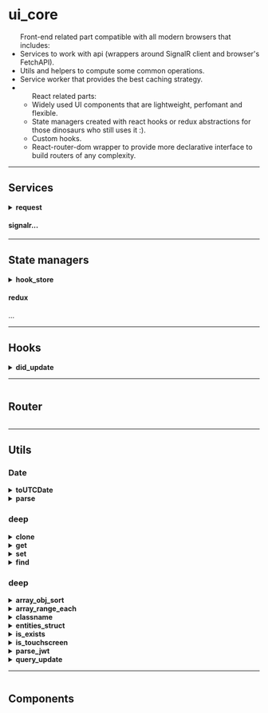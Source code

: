 <h1>ui_core</h1>
<ul>Front-end related part compatible with all modern browsers that includes:
    <li>Services to work with api (wrappers around SignalR client and browser's FetchAPI).</li>
    <li>Utils and helpers to compute some common operations.</li>
    <li>Service worker that provides the best caching strategy.</li>
    <li>
        <ul>React related parts:
        <li>Widely used UI components that are lightweight, perfomant and flexible.</li>
        <li>State managers created with react hooks or redux abstractions for those dinosaurs who still uses it :).</li>
        <li>Custom hooks.</li>
        <li>React-router-dom wrapper to provide more declarative interface to build routers of any complexity.</li>
        </ul>
    </li>
</ul>

<hr />

<h2>Services</h2>
<details>
<summary><b>request</b></summary>
Wrapper around FetchAPI with more convinient interface to make your request easier.<br />

```js
import request from 'essence-services/request'

request({
    url: 'someurl.com',
    method: 'PUT', // GET by default. Or POST if you pass body data.
    body: {
        some: 'data'
    },
    query: {
        param1: 42,
        param2: 'some param'
    },
    headers: {
        auth: 'token',
        contentType: 'application/json'
    },
    credentials: 'same-origin',
    parseMethod: 'json' // method to be executed on response to retrieve actual data. By default request service sets this prop regarding to response content type
})
```

Request service can also be configured with beforeRequest, afterRequest and errorHandler hooks
```js
import { setup } from 'essence-services/request'

setup({
    beforeRequest(request) {
        request.url = 'api/' + request.url;
    },
    afterRequest(request, parsedResponse) {
        /* do some logic */
    },
    errorHandler(error) {
        let { req, res, status, message } = error;
        console.error(`${status}. ${message}`)
    }
})
```
</details>
<h4>signalr...</h4>

<hr />

<h2>State managers</h2>
<details>
<summary><b>hook_store</b></summary>
<ul>
    Store creator accepts three arguments:
    <li>initialState - object</li>
    <li>actions - object</li>
    <li>with reset - boolean</li>
</ul>

example:

```js
import React, { useLayoutEffect } from 'react'
import createHookStore from 'essence-store/hook_store'


// create store
const initState = {
    someKey: 0
}
const actions = {
    update(store, data) {
        const { state, setState } = store;
        state.someKey = data;
        setState(state)
    }
}
const { store, useStore, reset } = createHookStore(initState, actions)


// you can work with the store directly
const storeUpdate = store.actions.update;
storeUpdate(Date.now())


//or to use inside some component subscribing this store to it.
const Component = () => {
    // subscribe on store changes
    const [ state, actions ] = useStore()
    
    // reset store to inital state anytime
    useLayoutEffect(() => {
        return () => { reset() }
    }, [])
    
    
    return (
        <div onMouseDown={() => { actions.update(Date.now()) }}>
            { state.someKey }
        </div>
    )
}
```

Hook store provides ready to use `fetch module` which is usefull for requests tracking in order to spin some loaders. Docs will be soon...
</details>
<h4>redux</h4>
...

<hr />

<h2>Hooks</h2>
<details>
<summary><b>did_update</b></summary>
Hook to check whether some props have been changed. Works like <b>componenDidUpdate</b>.

``` js
import React from 'react'
import useDidUpdate from 'essence-hooks/did_update'


const Component = props => {
    useDidUpdate(
        () => { console.log('props have been updated') },
        [ props.propToWatch1, props.propToWatch2 ],
        () => { console.log('component will unmount') }
    )
    
    ...
}
```
</details>


<hr />

<details>
<summary style='display: flex;align-items: center'><h2>Router</h2></summary>
This abstraction around react-router-dom module is to provide better declarative interface that allows to build recursive routing with dynamic pages.
`essence-router` exports default routerCreator and history module.

<h3>createRouter = (options: RouterOptions) => Router</h3>

<h4>RouterOptions</h4>
- routes - router config
- Layout - react component to wrap all the pages you put into routes.
- notFound - page to render if no url was matched
- history - browser history cteated with history module

###### routes
key - value object where key is a page url and value is a page route config. Config could have the next properties:
- component - can be rendered component or lazy loaded component.
- exact - react-router-dom's exact.
- redirectTo - path to redirect to if current page url was matched.
- beforeEnter - function that executes when page is rendered. Data returned from the function is stored in props.beforeEnter property.
- children - nested routes. The same object as routes.

```js
import { lazy } from 'react'
import { render } from 'react-dom'
import createRouter, { history } from 'essence-router'


const routesConfig = {
    '': {
        component: props => <div>home page</div>,
        redirectTo: 'url_to_redirect'
    },
    some_page: {
        component: lazy(() => import('path/to/lazy_component')),
        children: {
            nested_page_1: {
                component: props => <div> nested page 1 </div>
            },
            nested_page_2: {
                component: props => <div> nested page 2 </div>
            }
        }
    }
}

const Layout = props => {
    return <>
        header
        { props.children }
        footer
    </>
}

const router = createRouter({
    Layout,
    routes: routesConfig
})

render(document.getElementById('app'), router)
```
</details>

<hr />

<h2>Utils</h2>

<h3>Date</h3>
<details>
<summary><b>toUTCDate</b></summary>
Adjust hours in date object to match UTC date. 

```js
import toUTCDate from 'essence-utils/date/toUTCDate'

const date = new Date() // Fri Jan 01 2020 04:00:00 GMT+0300 (Eastern European Summer Time)

toUTCDate(date)

console.log(date)
// Fri Jan 01 2020 01:00:00 GMT+0300 (Eastern European Summer Time)
```

</details>

<details>
<summary><b>parse</b></summary>
Parse date into parts. accepts zeroPrefix as second argument to prefix values less than 10 with *0* symbol. Returns an object that includes year, month, date, hours, minutes, seconds, day.

```js
import dateParse from 'essence-utils/date/parse'


let date = new Date() // Fri Jan 01 2020 04:00:00 GMT+0300 (Eastern European Summer Time)

let { year, month, date, hours, minutes, day } = dateParse(new Date(), true)

console.log(year, month, date, hours, minutes, day) // 2020, 00, 00, 04, 00, 01
```

</details>

<h3>deep</h3>
<details>
<summary><b>clone</b></summary>
If you want to clone an object with nested objects and arrays:

```js

import clone from 'essence-utils/deep/clone'

const someObject = {
    someProp: 22,
    anotherProp: {
        someProp: 22,
        someArray: [1,2,3]
    }
}

const clonnedObject = clone(someObject)
```

</details>

<details>
<summary><b>get</b></summary>
To retrieve deeply nested value:

```js
import deepGet from 'essence-utils/deep/get'

const someObject = {
    a: {
        b: {
            c: 22
        }
    }
}
deepGet(someObject, ['a', 'b', 'c'], 'default value')
```

</details>

<details>
<summary><b>set</b></summary>
To set property deeply into an object:

```jsx
import deepSet from 'essence-utils/deep/set'

const someObject = {}

deepSet(someObject, ['a', 'b', 'c', 'd'], 'value to set')
```

</details>

<details>
<summary><b>find</b></summary>
To find some property in recursive object:

```js
import deepFind from 'essence-utils/deep/find'

const someObject = {}
```

</details>

<h3>deep</h3>

<details>
<summary><b>array_obj_sort</b></summary>
To sort objects in array.<br />
<ul>
    Accepts 3 parameters:
    <li>primary key - primary object property key to sort by.</li>
    <li>secondary key - secondary object property key to sort by if primaries are equal (==)</li>
    <li>sort value  - comparator [ -1 | 0 | 1 ]</li>
</ul>


```js
import objectsSort from 'essence-utils/array_obj_sort'

const mock = [
    { id: 1, name: 'qwerty', birth: 2020 },
    { id: 5, name: 'qwerty', birth: 1970 },
    { id: 3, name: 'somebody', birth: 2000 }
]

mock.sort(objectsSort.bind(null, 'name', 'birth'))
// [{ id: 5... }, { id: 1... }, { id: 3... }]


```

</details>

<details>
<summary><b>array_range_each</b></summary>
Iterates through array in range. Execs callback on each iteration step. Breaks a loop if callback returns <i>true</i>
<ul>
    Accepts 4 parameters:
    <li>array - aray to iterate throug.</li>
    <li>
        callback - function to xecute on each step. Has 2 arguments: array element and index. Return true if you want to break a loop
    </li>
    <li>from - index to start from.</li>
    <li>to  - index to iterate to.</li>
</ul>

```js
import rangeEach from 'essence-utils/array_range_each'


const mock = (new Array(10)).fill(1)

rangeEach(mock, (elem, index) => index == 3, 2, 5)
```

</details>

<details>
<summary><b>classname</b></summary>
Builds element className regarding to passed conditions.

```js
import getClassName from 'essence-utils/classname'


getClassName('initial_class', {
    'first': true,
    'second': false,
    'third': true
})
// 'initial_class first third'
```

</details>

<details>
<summary><b>entities_struct</b></summary>
Creates data structure to store server entities in and to easily work with them (CRUD).
Accepts uniq entity key. 

<ul>
    Returns and interface to perform CRUD operations:
    <li>addOrUpdate - add entity or update it if already exists</li>
    <li>get - retrieves an entity by id</li>
    <li>remove - removes an entity by id</li>
    <li>len - to get all entities count</li>
    <li>each - works like <b>array_range_each</b> but accepts callback as first argument, from and to as second and third</li>
    <li>sort - sort an entities. Accepts <b>Array.sort</b> callback</li>
    <li>clear - removes all stored entities</li>
    <li>raw - returns muttable entities how they stored inside</li>
</ul>

```js
import entitiesStruct from 'essence-utils/entities_struct'

const entities = entitiesStruct('id')

entities.addOrUpdate({ id: 1, someData: '' })
entities.addOrUpdate({ id: 2, someData: 'value' })
entities.get(1)
// { id: 1, someData: '' }

entities.addOrUpdate({ id: 1, someData: 'new data' })
entities.get(1)
// { id: 1, someData: 'new data' }

entities.len()
// 2


entities.each((elem, index) => {
    // perform some operations
})

entities.remove(2)
entities.get(2)
// undefined 
entities.len()
// 1

entities.raw()
/*
    {
        byID: {
            1: { id: 1, someData: 'new data' }
        },
        sorted: [1]
    }
*/
```

</details>

<details>
<summary><b>is_exists</b></summary>
Is not undefind.

```js
import isExists from 'essence-utils/is_exists'

isExists(undefined)
// false

isExists('')
// true
```

</details>

<details>
<summary><b>is_touchscreen</b></summary>
Check if device has touch events.

```js
import isTouchScreen from 'essence-utils/is_touchscreen'

isTouchScreen()
// false
```

</details>

<details>
<summary><b>parse_jwt</b></summary>
Parses tocken string and extract a data from it

```js
import parseJWT from 'essence-utils/parse_jwt'

parseJWT(someString)
// {}

```

</details>

<details>
<summary><b>query_update</b></summary>
Updates URL string with new query param.
Accepts browser history (or those one created with <b>history</b> module) object as first parameter.

```js
import updateURLQuery from 'essence-utils/'

updateURLQuery(window.history, 'somekey', 'someValue') 
```

</details>


<hr />

<details>
<summary style='display: flex;align-items: center'><h2>Components</h2></summary>
`essence` provides big set of widely used components.
Components support theming. Any component can receive className prop. Those one that consists of more than one DOM element receive theme property. theme is a key - value object where key is tied to component DOM element and value is a className string.
Every component receives attributes prop which is valid set of attributes for a component root DOM element.
`essence` provides HOC to theme components and set default props:

```jsx
import Button from 'essence-ui/_form/Button'
import { withDefaults } from 'essence-ui/ui_utils'

const ThemedButton = withDefaults(Button, {
    className: 'some-class',
    value: 42
})

<ThemeButton />
the same as
<Button className='some-class' value={42} />
```

You can look at how to use them in [demo project demo components folder](../../example/main/pages/DemoComponents/components).
</details>
